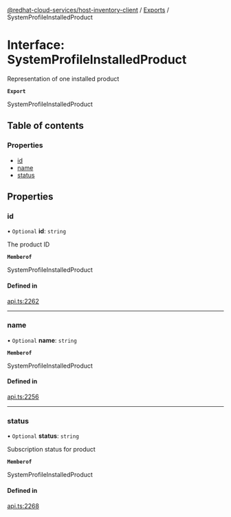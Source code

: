 [@redhat-cloud-services/host-inventory-client](../README.md) / [Exports](../modules.md) / SystemProfileInstalledProduct

# Interface: SystemProfileInstalledProduct

Representation of one installed product

**`Export`**

SystemProfileInstalledProduct

## Table of contents

### Properties

- [id](SystemProfileInstalledProduct.md#id)
- [name](SystemProfileInstalledProduct.md#name)
- [status](SystemProfileInstalledProduct.md#status)

## Properties

### id

• `Optional` **id**: `string`

The product ID

**`Memberof`**

SystemProfileInstalledProduct

#### Defined in

[api.ts:2262](https://github.com/RedHatInsights/javascript-clients/blob/main/packages/host-inventory/api.ts#L2262)

___

### name

• `Optional` **name**: `string`

**`Memberof`**

SystemProfileInstalledProduct

#### Defined in

[api.ts:2256](https://github.com/RedHatInsights/javascript-clients/blob/main/packages/host-inventory/api.ts#L2256)

___

### status

• `Optional` **status**: `string`

Subscription status for product

**`Memberof`**

SystemProfileInstalledProduct

#### Defined in

[api.ts:2268](https://github.com/RedHatInsights/javascript-clients/blob/main/packages/host-inventory/api.ts#L2268)
